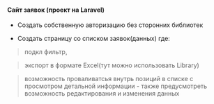 

#### Сайт заявок (проект на Laravel)

- Создать собственную авторизацию без сторонних библиотек

- Создать страницу со списком заявок(данных) где: 
> подкл фильтр, 

> экспорт в формате Excel(тут можно использовать Library) 

> возможность проваливатсья внутрь позиций в списке 
c просмотром детальной информации - также предусмотреть возможность редактирования и изменения данных

